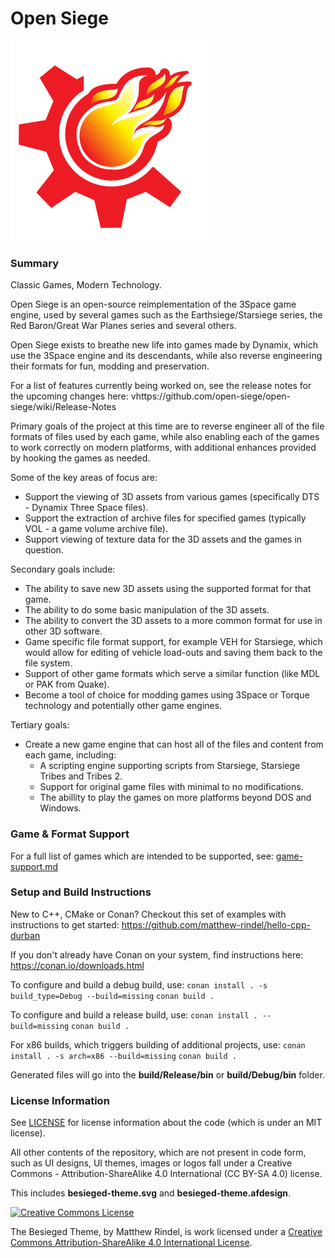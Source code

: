 # Open Siege

<img height="320" width="320" src="logo/logo.svg" alt="Open Siege logo" />

### Summary

Classic Games, Modern Technology.

Open Siege is an open-source reimplementation of the 3Space game engine, used by several games such as the Earthsiege/Starsiege series, the Red Baron/Great War Planes series and several others.

Open Siege exists to breathe new life into games made by Dynamix, which use the 3Space engine and its descendants, while also reverse engineering their formats for fun, modding and preservation.

For a list of features currently being worked on, see the release notes for the upcoming changes here: vhttps://github.com/open-siege/open-siege/wiki/Release-Notes

Primary goals of the project at this time are to reverse engineer all of the file formats of files used by each game, while also enabling each of the games to work correctly on modern platforms, with additional enhances provided by hooking the games as needed.

Some of the key areas of focus are:
* Support the viewing of 3D assets from various games (specifically DTS - Dynamix Three Space files).
* Support the extraction of archive files for specified games (typically VOL - a game volume archive file).
* Support viewing of texture data for the 3D assets and the games in question.

Secondary goals include:
* The ability to save new 3D assets using the supported format for that game.
* The ability to do some basic manipulation of the 3D assets.
* The ability to convert the 3D assets to a more common format for use in other 3D software.
* Game specific file format support, for example VEH for Starsiege, which would allow for editing of vehicle load-outs and saving them back to the file system.
* Support of other game formats which serve a similar function (like MDL or PAK from Quake).
* Become a tool of choice for modding games using 3Space or Torque technology and potentially other game engines.

Tertiary goals:
* Create a new game engine that can host all of the files and content from each game, including:
  * A scripting engine supporting scripts from Starsiege, Starsiege Tribes and Tribes 2.
  * Support for original game files with minimal to no modifications.
  * The abillity to play the games on more platforms beyond DOS and Windows.

### Game & Format Support

For a full list of games which are intended to be supported, see: [game-support.md](docs/game-support.md)

### Setup and Build Instructions

New to C++, CMake or Conan? Checkout this set of examples with instructions to get started: https://github.com/matthew-rindel/hello-cpp-durban

If you don't already have Conan on your system, find instructions here: https://conan.io/downloads.html

To configure and build a debug build, use:
```conan install . -s build_type=Debug --build=missing```
```conan build .```

To configure and build a release build, use:
```conan install . --build=missing```
```conan build .```

For x86 builds, which triggers building of additional projects, use:
```conan install . -s arch=x86 --build=missing```
```conan build .```

Generated files will go into the **build/Release/bin** or **build/Debug/bin** folder.

### License Information

See [LICENSE](LICENSE) for license information about the code (which is under an MIT license).

All other contents of the repository, which are not present in code form, such as UI designs, UI themes, images or logos fall under a Creative Commons - Attribution-ShareAlike 4.0 International (CC BY-SA 4.0) license.

This includes **besieged-theme.svg** and **besieged-theme.afdesign**.

<a rel="license" href="http://creativecommons.org/licenses/by-sa/4.0/"><img alt="Creative Commons License" style="border-width:0" src="https://i.creativecommons.org/l/by-sa/4.0/88x31.png" /></a>

The Besieged Theme, by Matthew Rindel, is work licensed under a <a rel="license" href="http://creativecommons.org/licenses/by-sa/4.0/">Creative Commons Attribution-ShareAlike 4.0 International License</a>.
